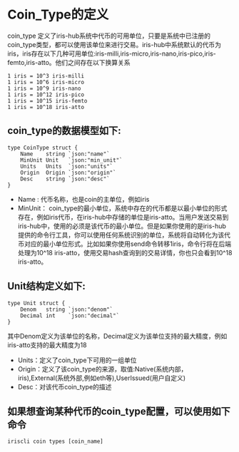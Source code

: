#  Coin_Type的定义

coin_type 定义了iris-hub系统中代币的可用单位，只要是系统中已注册的coin_type类型，都可以使用该单位来进行交易。iris-hub中系统默认的代币为iris，iris存在以下几种可用单位:iris-milli,iris-micro,iris-nano,iris-pico,iris-femto,iris-atto。他们之间存在以下换算关系

```
1 iris = 10^3 iris-milli
1 iris = 10^6 iris-micro
1 iris = 10^9 iris-nano
1 iris = 10^12 iris-pico
1 iris = 10^15 iris-femto
1 iris = 10^18 iris-atto
```

## coin_type的数据模型如下:

```golang
type CoinType struct {
	Name    string `json:"name"`
	MinUnit Unit   `json:"min_unit"`
	Units   Units  `json:"units"`
	Origin  Origin `json:"origin"`
	Desc    string `json:"desc"`
}
```

* Name :    代币名称，也是coin的主单位，例如iris
* MinUnit： coin_type的最小单位，系统中存在的代币都是以最小单位的形式存在，例如iris代币，在iris-hub中存储的单位是iris-atto。当用户发送交易到iris-hub中，使用的必须是该代币的最小单位。但是如果你使用的是iris-hub提供的命令行工具，你可以使用任何系统识别的单位，系统将自动转化为该代币对应的最小单位形式。比如如果你使用send命令转移1iris，命令行将在后端处理为10^18 iris-atto，使用交易hash查询到的交易详情，你也只会看到10^18 iris-atto。

## Unit结构定义如下:

```golang
type Unit struct {
	Denom   string `json:"denom"`
	Decimal int    `json:"decimal"`
}
```

其中Denom定义为该单位的名称，Decimal定义为该单位支持的最大精度，例如iris-atto支持的最大精度为18
* Units：定义了coin_type下可用的一组单位
* Origin：定义了该coin_type的来源，取值:Native(系统内部，iris),External(系统外部,例如eth等),UserIssued(用户自定义)
* Desc：对该代币coin_type的描述

## 如果想查询某种代币的coin_type配置，可以使用如下命令

```golang
iriscli coin types [coin_name]
```